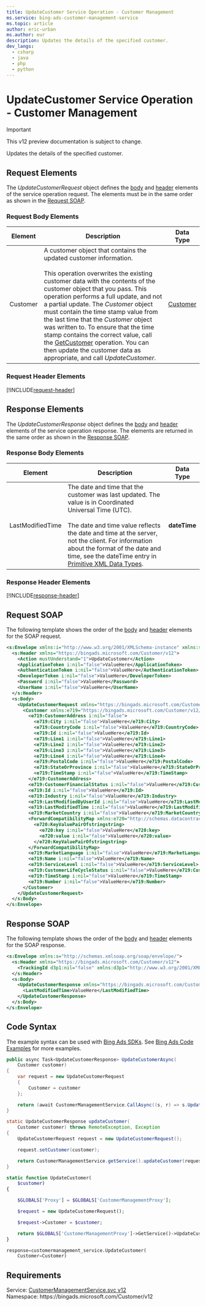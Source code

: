 ```yaml
---
title: UpdateCustomer Service Operation - Customer Management
ms.service: bing-ads-customer-management-service
ms.topic: article
author: eric-urban
ms.author: eur
description: Updates the details of the specified customer.
dev_langs: 
  - csharp
  - java
  - php
  - python
---
```

# UpdateCustomer Service Operation - Customer Management

> [!IMPORTANT]
> This v12 preview documentation is subject to change.

Updates the details of the specified customer.

## <a name="request"></a>Request Elements
The *UpdateCustomerRequest* object defines the [body](#request-body) and [header](#request-header) elements of the service operation request. The elements must be in the same order as shown in the [Request SOAP](#request-soap). 

### <a name="request-body"></a>Request Body Elements

|Element|Description|Data Type|
|-----------|---------------|-------------|
|<a name="customer"></a>Customer|A customer object that contains the updated customer information.<br /><br />This operation overwrites the existing customer data with the contents of the customer object that you pass. This operation performs a full update, and not a partial update. The *Customer* object must contain the time stamp value from the last time that the *Customer* object was written to. To ensure that the time stamp contains the correct value, call the [GetCustomer](../customer-management-service/getcustomer.md) operation. You can then update the customer data as appropriate, and call *UpdateCustomer*.|[Customer](customer.md)|

### <a name="request-header"></a>Request Header Elements
[!INCLUDE[request-header](./includes/request-header.md)]

## <a name="response"></a>Response Elements
The *UpdateCustomerResponse* object defines the [body](#response-body) and [header](#response-header) elements of the service operation response. The elements are returned in the same order as shown in the [Response SOAP](#response-soap).

### <a name="response-body"></a>Response Body Elements

|Element|Description|Data Type|
|-----------|---------------|-------------|
|<a name="lastmodifiedtime"></a>LastModifiedTime|The date and time that the customer was last updated. The value is in Coordinated Universal Time (UTC).<br/><br/> The date and time value reflects the date and time at the server, not the client. For information about the format of the date and time, see the dateTime entry in [Primitive XML Data Types](https://go.microsoft.com/fwlink/?linkid=859198).|**dateTime**|

### <a name="response-header"></a>Response Header Elements
[!INCLUDE[response-header](./includes/response-header.md)]

## <a name="request-soap"></a>Request SOAP
The following template shows the order of the [body](#request-body) and [header](#request-header) elements for the SOAP request.

```xml
<s:Envelope xmlns:i="http://www.w3.org/2001/XMLSchema-instance" xmlns:s="http://schemas.xmlsoap.org/soap/envelope/">
  <s:Header xmlns="https://bingads.microsoft.com/Customer/v12">
    <Action mustUnderstand="1">UpdateCustomer</Action>
    <ApplicationToken i:nil="false">ValueHere</ApplicationToken>
    <AuthenticationToken i:nil="false">ValueHere</AuthenticationToken>
    <DeveloperToken i:nil="false">ValueHere</DeveloperToken>
    <Password i:nil="false">ValueHere</Password>
    <UserName i:nil="false">ValueHere</UserName>
  </s:Header>
  <s:Body>
    <UpdateCustomerRequest xmlns="https://bingads.microsoft.com/Customer/v12">
      <Customer xmlns:e719="https://bingads.microsoft.com/Customer/v12/Entities" i:nil="false">
        <e719:CustomerAddress i:nil="false">
          <e719:City i:nil="false">ValueHere</e719:City>
          <e719:CountryCode i:nil="false">ValueHere</e719:CountryCode>
          <e719:Id i:nil="false">ValueHere</e719:Id>
          <e719:Line1 i:nil="false">ValueHere</e719:Line1>
          <e719:Line2 i:nil="false">ValueHere</e719:Line2>
          <e719:Line3 i:nil="false">ValueHere</e719:Line3>
          <e719:Line4 i:nil="false">ValueHere</e719:Line4>
          <e719:PostalCode i:nil="false">ValueHere</e719:PostalCode>
          <e719:StateOrProvince i:nil="false">ValueHere</e719:StateOrProvince>
          <e719:TimeStamp i:nil="false">ValueHere</e719:TimeStamp>
        </e719:CustomerAddress>
        <e719:CustomerFinancialStatus i:nil="false">ValueHere</e719:CustomerFinancialStatus>
        <e719:Id i:nil="false">ValueHere</e719:Id>
        <e719:Industry i:nil="false">ValueHere</e719:Industry>
        <e719:LastModifiedByUserId i:nil="false">ValueHere</e719:LastModifiedByUserId>
        <e719:LastModifiedTime i:nil="false">ValueHere</e719:LastModifiedTime>
        <e719:MarketCountry i:nil="false">ValueHere</e719:MarketCountry>
        <ForwardCompatibilityMap xmlns:e720="http://schemas.datacontract.org/2004/07/System.Collections.Generic" i:nil="false">
          <e720:KeyValuePairOfstringstring>
            <e720:key i:nil="false">ValueHere</e720:key>
            <e720:value i:nil="false">ValueHere</e720:value>
          </e720:KeyValuePairOfstringstring>
        </ForwardCompatibilityMap>
        <e719:MarketLanguage i:nil="false">ValueHere</e719:MarketLanguage>
        <e719:Name i:nil="false">ValueHere</e719:Name>
        <e719:ServiceLevel i:nil="false">ValueHere</e719:ServiceLevel>
        <e719:CustomerLifeCycleStatus i:nil="false">ValueHere</e719:CustomerLifeCycleStatus>
        <e719:TimeStamp i:nil="false">ValueHere</e719:TimeStamp>
        <e719:Number i:nil="false">ValueHere</e719:Number>
      </Customer>
    </UpdateCustomerRequest>
  </s:Body>
</s:Envelope>
```

## <a name="response-soap"></a>Response SOAP
The following template shows the order of the [body](#response-body) and [header](#response-header) elements for the SOAP response.

```xml
<s:Envelope xmlns:s="http://schemas.xmlsoap.org/soap/envelope/">
  <s:Header xmlns="https://bingads.microsoft.com/Customer/v12">
    <TrackingId d3p1:nil="false" xmlns:d3p1="http://www.w3.org/2001/XMLSchema-instance">ValueHere</TrackingId>
  </s:Header>
  <s:Body>
    <UpdateCustomerResponse xmlns="https://bingads.microsoft.com/Customer/v12">
      <LastModifiedTime>ValueHere</LastModifiedTime>
    </UpdateCustomerResponse>
  </s:Body>
</s:Envelope>
```

## <a name="example"></a>Code Syntax
The example syntax can be used with [Bing Ads SDKs](/bingads/guides/client-libraries.md). See [Bing Ads Code Examples](/bingads/guides/code-examples.md) for more examples.
```csharp
public async Task<UpdateCustomerResponse> UpdateCustomerAsync(
	Customer customer)
{
	var request = new UpdateCustomerRequest
	{
		Customer = customer
	};

	return (await CustomerManagementService.CallAsync((s, r) => s.UpdateCustomerAsync(r), request));
}
```
```java
static UpdateCustomerResponse updateCustomer(
	Customer customer) throws RemoteException, Exception
{
	UpdateCustomerRequest request = new UpdateCustomerRequest();

	request.setCustomer(customer);

	return CustomerManagementService.getService().updateCustomer(request);
}
```
```php
static function UpdateCustomer(
	$customer)
{

	$GLOBALS['Proxy'] = $GLOBALS['CustomerManagementProxy'];

	$request = new UpdateCustomerRequest();

	$request->Customer = $customer;

	return $GLOBALS['CustomerManagementProxy']->GetService()->UpdateCustomer($request);
}
```
```python
response=customermanagement_service.UpdateCustomer(
	Customer=Customer)
```

## Requirements
Service: [CustomerManagementService.svc v12](https://clientcenter.api.bingads.microsoft.com/Api/CustomerManagement/v12/CustomerManagementService.svc)  
Namespace: https\://bingads.microsoft.com/Customer/v12  


